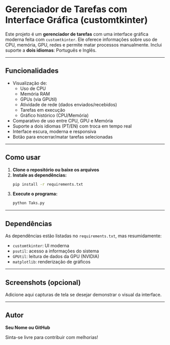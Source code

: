 # Gerenciador de Tarefas com Interface Gráfica (customtkinter)

Este projeto é um **gerenciador de tarefas** com uma interface gráfica moderna feita com `customtkinter`. Ele oferece informações sobre uso de CPU, memória, GPU, redes e permite matar processos manualmente. Inclui suporte a **dois idiomas**: Português e Inglês.

---

## Funcionalidades

- Visualização de:
  - Uso de CPU
  - Memória RAM
  - GPUs (via GPUtil)
  - Atividade de rede (dados enviados/recebidos)
  - Tarefas em execução
  - Gráfico histórico (CPU/Memória)
- Comparativo de uso entre CPU, GPU e Memória
- Suporte a dois idiomas (PT/EN) com troca em tempo real
- Interface escura, moderna e responsiva
- Botão para encerrar/matar tarefas selecionadas

---

## Como usar

1. **Clone o repositório ou baixe os arquivos**
2. **Instale as dependências:**
   ```bash
   pip install -r requirements.txt
   ```
3. **Execute o programa:**
   ```bash
   python Taks.py
   ```

---

## Dependências
As dependências estão listadas no `requirements.txt`, mas resumidamente:

- `customtkinter`: UI moderna
- `psutil`: acesso a informações do sistema
- `GPUtil`: leitura de dados da GPU (NVIDIA)
- `matplotlib`: renderização de gráficos

---

## Screenshots (opcional)
Adicione aqui capturas de tela se desejar demonstrar o visual da interface.

---

## Autor
**Seu Nome ou GitHub**

Sinta-se livre para contribuir com melhorias!

